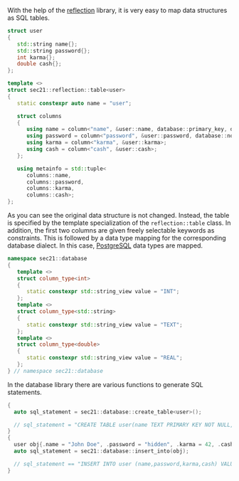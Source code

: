 With the help of the [reflection](https://github.com/MichaelMiller-/sec21/wiki/Reflection.md) library, it is very easy to map data structures as SQL tables.

```cpp
struct user
{
   std::string name{};
   std::string password{};
   int karma{};
   double cash{}; 
};

template <>
struct sec21::reflection::table<user>
{
   static constexpr auto name = "user";

   struct columns
   {
      using name = column<"name", &user::name, database::primary_key, database::not_null>;
      using password = column<"password", &user::password, database::not_null>;
      using karma = column<"karma", &user::karma>;
      using cash = column<"cash", &user::cash>;
   };

   using metainfo = std::tuple<
      columns::name,
      columns::password,
      columns::karma,
      columns::cash>;
};
```

As you can see the original data structure is not changed. Instead, the table is specified by the template specialization of the ```reflection::table``` class. In addition, the first two columns are given freely selectable keywords as constraints. This is followed by a data type mapping for the corresponding database dialect. In this case, [PostgreSQL](https://www.postgresql.org/) data types are mapped.


```cpp
namespace sec21::database
{
   template <>
   struct column_type<int>
   {
      static constexpr std::string_view value = "INT";
   };
   template <>
   struct column_type<std::string>
   {
      static constexpr std::string_view value = "TEXT";
   };
   template <>
   struct column_type<double>
   {
      static constexpr std::string_view value = "REAL";
   };
} // namespace sec21::database
```

In the database library there are various functions to generate SQL statements.

```cpp
{
  auto sql_statement = sec21::database::create_table<user>();

  // sql_statement = "CREATE TABLE user(name TEXT PRIMARY KEY NOT NULL,password TEXT NOT NULL,karma INT,cash REAL);"
}
{
  user obj{.name = "John Doe", .password = "hidden", .karma = 42, .cash = 3.14};
  auto sql_statement = sec21::database::insert_into(obj);

  // sql_statement == "INSERT INTO user (name,password,karma,cash) VALUES ('John Doe','hidden',42,3.14);"
}
```
